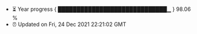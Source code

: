 - ⏳ Year progress { █████████████████████████████▁ } 98.06 %
- ⏰ Updated on Fri, 24 Dec 2021 22:21:02 GMT

